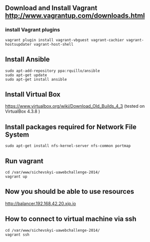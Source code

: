
## Download and Install Vagrant http://www.vagrantup.com/downloads.html

### install Vagrant plugins

```
vagrant plugin install vagrant-vbguest vagrant-cachier vagrant-hostsupdater vagrant-host-shell
```

## Install Ansible

```
sudo apt-add-repository ppa:rquillo/ansible
sudo apt-get update
sudo apt-get install ansible
```

## Install Virtual Box

https://www.virtualbox.org/wiki/Download_Old_Builds_4_3 (tested on VirtualBox 4.3.8 )

## Install packages required for Network File System

```
sudo apt-get install nfs-kernel-server nfs-common portmap
```

## Run vagrant

```
cd /var/www/sichevskyi-uawebchallenge-2014/
vagrant up
```

## Now you should be able to use resources

http://balancer.192.168.42.20.xip.io

## How to connect to virtual machine via ssh

```
cd /var/www/sichevskyi-uawebchallenge-2014/
vagrant ssh
```
